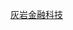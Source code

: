 [灰岩金融科技](https://mp.weixin.qq.com/mp/profile_ext?action=home&__biz=MzIzODg2NDQyMA==&scene=124#wechat_redirect)
